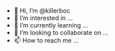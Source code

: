 - 👋 Hi, I’m @killerboc
- 👀 I’m interested in ...
- 🌱 I’m currently learning ...
- 💞️ I’m looking to collaborate on ...
- 📫 How to reach me ...

<!---
killerboc/killerboc is a ✨ special ✨ repository because its `README.md` (this file) appears on your GitHub profile.
You can click the Preview link to take a look at your changes.
--->
